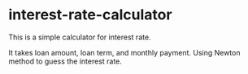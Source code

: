 # interest-rate-calculator
This is a simple calculator for interest rate.

It takes loan amount, loan term, and monthly payment.
Using Newton method to guess the interest rate.
